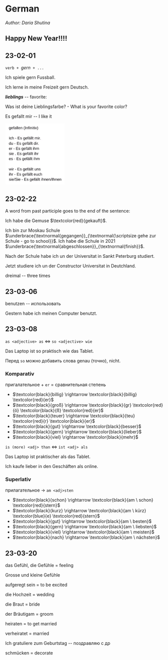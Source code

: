 # German 

*Author: Daria Shutina*



## Happy New Year!!!!







## 23-02-01

$\texttt{verb + } \textit{gern} \texttt{ + ...}$ 

Ich spiele gern Fussball.

Ich lerne in meine Freizeit gern Deutsch. 





***lieblings*** -- favorite:

Was ist deine Lieblingsfarbe? - What is your favorite color?





Es gefallt mir -- I like it

<img src="./pics for conspects/GER/GER 23-02-01 1.png" alt="GER 23-02-01 1" style="zoom:80%;" />

 





## 23-02-22

A word from past participle goes to the end of the sentence:

Ich habe die Gemuse $\textcolor{red}{gekauft}$.



Ich bin zur Moskau Schule $\underbrace{\textnormal{gegangen}}_{\textnormal{\scriptsize gehe zur Schule - go to school}}$. Ich habe die Schule in 2021 $\underbrace{\textnormal{abgeschlossen}}_{\textnormal{finish}}$. 

 Nach der Schule habe ich un der Universitat in Sankt Peterburg studiert. 

 Jetzt studiere ich un der Constructor Universitat in Deutchland. 



dreimal -- three times 







## 23-03-06

benutzen -- использовать 

Gestern habe ich meinen Computer benutzt. 









## 23-03-08



`as <adjective> as` $\Leftrightarrow$ `so <adjective> wie`

Das Laptop ist so praktisch wie das Tablet. 

Перед `so` можно добавить слова genau (точно), nicht. 





### Komparativ

пригалательное + `er` = сравнительная степень

- $\textcolor{black}{billig} \rightarrow \textcolor{black}{billig} \textcolor{red}{er}$
- $\textcolor{black}{groß} \rightarrow \textcolor{black}{gr} \textcolor{red}{ö} \textcolor{black}{ß} \textcolor{red}{er}$
- $\textcolor{black}{teuer} \rightarrow \textcolor{black}{teu} \textcolor{red}{r} \textcolor{black}{er}$ 
- $\textcolor{black}{gut} \rightarrow \textcolor{black}{besser}$
- $\textcolor{black}{gern} \rightarrow \textcolor{black}{lieber}$
- $\textcolor{black}{viel} \rightarrow \textcolor{black}{mehr}$



`is (more) <adj> than` $\Leftrightarrow$ `ist <adj> als`

Das Laptop ist praktischer als das Tablet. 

Ich kaufe lieber in den Geschäften als online. 





### Superlativ

прилагательное $\rightarrow$ `am <adj>sten`

- $\textcolor{black}{schon} \rightarrow \textcolor{black}{am \ schon} \textcolor{red}{stern}$
- $\textcolor{black}{kurz} \rightarrow \textcolor{black}{am \ kürz} \textcolor{blue}{e} \textcolor{red}{stern}$
- $\textcolor{black}{gut} \rightarrow \textcolor{black}{am \ besten}$
- $\textcolor{black}{gern} \rightarrow \textcolor{black}{am \ liebsten}$
- $\textcolor{black}{viel} \rightarrow \textcolor{black}{am \ meisten}$
- $\textcolor{black}{nach} \rightarrow \textcolor{black}{am \ nächsten}$







## 23-03-20

das Gefühl, die Gefühle = feeling

Grosse und kleine Gefühle



aufgeregt sein = to be excited 



die Hochzeit = wedding 

die Braut = bride

der Bräutigam = groom 



heiraten = to get married 

verheiratet = married 



Ich gratuliere zum Geburtstag -- поздравляю с др



schmücken = decorate
